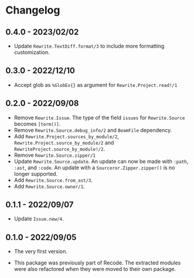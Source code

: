 # Changelog

## 0.4.0 - 2023/02/02

+ Update `Rewrite.TextDiff.format/3` to include more formatting customization.

## 0.3.0 - 2022/12/10

+ Accept glob as `%GlobEx{}` as argument for `Rewrite.Project.read!/1`

## 0.2.0 - 2022/09/08

+ Remove `Rewrite.Issue`. The type of the field `issues` for `Rewrite.Source`
  becomes `[term()]`.
+ Remove `Rewrite.Source.debug_info/2` and `BeamFile` dependency.
+ Add `Rewrite.Project.sources_by_module/2`, `Rewrite.Project.source_by_module/2`
  and `RewriteProject.source_by_module!/2`.
+ Remove `Rewrite.Source.zipper/1`
+ Update `Rewrite.Source.update`. An update can now be made with `:path`, `:ast`,
  and `:code`. An update with a `Sourceror.Zipper.zipper()` is no longer
  supported.
+ Add `Rewrite.Source.from_ast/3`.
+ Add `Rewrite.Source.owner/1`.

## 0.1.1 - 2022/09/07

+ Update `Issue.new/4`.

## 0.1.0 - 2022/09/05

+ The very first version.

+ This package was previously part of Recode. The extracted modules were also
  refactored when they were moved to their own package.
